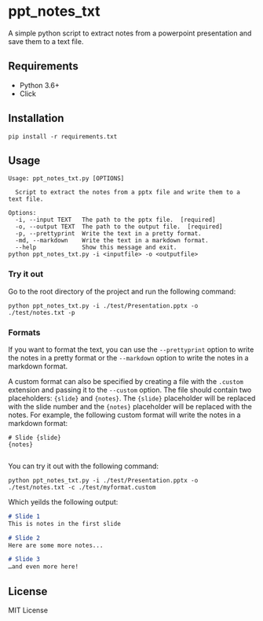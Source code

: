 # ppt_notes_txt
A simple python script to extract notes from a powerpoint presentation and save them to a text file.

## Requirements
* Python 3.6+
* Click

## Installation
```
pip install -r requirements.txt
```

## Usage

```
Usage: ppt_notes_txt.py [OPTIONS]

  Script to extract the notes from a pptx file and write them to a text file.

Options:
  -i, --input TEXT   The path to the pptx file.  [required]
  -o, --output TEXT  The path to the output file.  [required]
  -p, --prettyprint  Write the text in a pretty format.
  -md, --markdown    Write the text in a markdown format.
  --help             Show this message and exit.
python ppt_notes_txt.py -i <inputfile> -o <outputfile>
```

### Try it out
Go to the root directory of the project and run the following command:
```
python ppt_notes_txt.py -i ./test/Presentation.pptx -o ./test/notes.txt -p
```

### Formats
If you want to format the text, you can use the `--prettyprint` option to write the notes in a pretty format or the `--markdown` option to write the notes in a markdown format. 

A custom format can also be specified by creating a file with the `.custom` extension and passing it to the `--custom` option. The file should contain two placeholders: `{slide}` and `{notes}`. The `{slide}` placeholder will be replaced with the slide number and the `{notes}` placeholder will be replaced with the notes. For example, the following custom format will write the notes in a markdown format:
```
# Slide {slide}
{notes}


```

You can try it out with the following command:
```
python ppt_notes_txt.py -i ./test/Presentation.pptx -o ./test/notes.txt -c ./test/myformat.custom
```

Which yeilds the following output:
```markdown
# Slide 1
This is notes in the first slide

# Slide 2
Here are some more notes...

# Slide 3
…and even more here!
```

## License
MIT License